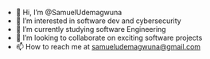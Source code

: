 - 👋 Hi, I’m @SamuelUdemagwuna
- 👀 I’m interested in software dev and cybersecurity
- 🌱 I’m currently studying software Engineering
- 💞️ I’m looking to collaborate on exciting software projects
- 📫 How to reach me at samueludemagwuna@gmail.com

<!---
SamuelUdemagwuna/SamuelUdemagwuna is a ✨ special ✨ repository because its `README.md` (this file) appears on your GitHub profile.
You can click the Preview link to take a look at your changes.
--->
